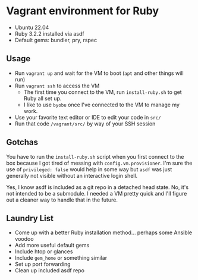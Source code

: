 # Vagrant environment for Ruby

- Ubuntu 22.04
- Ruby 3.2.2 installed via asdf
- Default gems:  bundler, pry, rspec

## Usage

- Run `vagrant up` and wait for the VM to boot (`apt` and other things will run)
- Run `vagrant ssh` to access the VM
  - The first time you connect to the VM, run `install-ruby.sh` to get Ruby all set up.
  - I like to use `byobu` once I've connected to the VM to manage my work.
- Use your favorite text editor or IDE to edit your code in `src/`
- Run that code `/vagrant/src/` by way of your SSH session

## Gotchas

You have to run the `install-ruby.sh` script when you first connect to the
box because I got tired of messing with `config.vm.provisioner`.  I'm sure the
use of `privileged: false` would help in some way but `asdf` was just generally
not visible without an interactive login shell.

Yes, I know asdf is included as a git repo in a detached head state.  No, it's
not intended to be a submodule.  I needed a VM pretty quick and I'll figure out
a cleaner way to handle that in the future.

## Laundry List

- Come up with a better Ruby installation method... perhaps some Ansible voodoo
- Add more useful default gems
- Include htop or glances
- Include `gem_home` or something similar
- Set up port forwarding
- Clean up included asdf repo